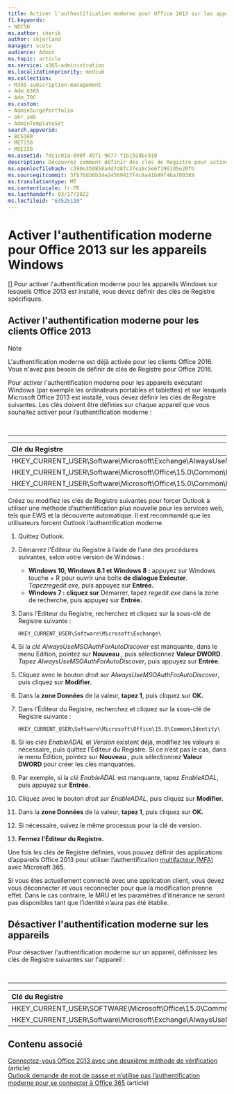```yaml
---
title: Activer l'authentification moderne pour Office 2013 sur les appareils Windows
f1.keywords:
- NOCSH
ms.author: sharik
author: skjerland
manager: scotv
audience: Admin
ms.topic: article
ms.service: o365-administration
ms.localizationpriority: medium
ms.collection:
- M365-subscription-management
- Adm_O365
- Adm_TOC
ms.custom:
- AdminSurgePortfolio
- okr_smb
- AdminTemplateSet
search.appverid:
- BCS160
- MET150
- MOE150
ms.assetid: 7dc1c01a-090f-4971-9677-f1b192d6c910
description: Découvrez comment définir des clés de Registre pour activer l’authentification moderne pour les appareils sur Microsoft Office 2013.
ms.openlocfilehash: c390e3b9858a4d7d8fc37ea5c5e6f1901d5e20fb
ms.sourcegitcommit: 3fb76db6b34e24569417f4c8a41b99f46a780389
ms.translationtype: MT
ms.contentlocale: fr-FR
ms.lasthandoff: 03/17/2022
ms.locfileid: "63525110"
---
```

# <a name="enable-modern-authentication-for-office-2013-on-windows-devices"></a>Activer l'authentification moderne pour Office 2013 sur les appareils Windows

[] Pour activer l'authentification moderne pour les appareils Windows sur lesquels Office 2013 est installé, vous devez définir des clés de Registre spécifiques.
  
## <a name="enable-modern-authentication-for-office-2013-clients"></a>Activer l'authentification moderne pour les clients Office 2013

> [!NOTE]
> L'authentification moderne est déjà activée pour les clients Office 2016. Vous n'avez pas besoin de définir de clés de Registre pour Office 2016. 
  
Pour activer l'authentification moderne pour les appareils exécutant Windows (par exemple les ordinateurs portables et tablettes) et sur lesquels Microsoft Office 2013 est installé, vous devez définir les clés de Registre suivantes. Les clés doivent être définies sur chaque appareil que vous souhaitez activer pour l’authentification moderne :

<br>

****

|Clé du Registre|Type|Valeur|
|:---|:---:|---:|
|HKEY_CURRENT_USER\Software\Microsoft\Exchange\AlwaysUseMSOAuthForAutoDiscover|REG_DWORD|1|
|HKEY_CURRENT_USER\Software\Microsoft\Office\15.0\Common\Identity\EnableADAL|REG_DWORD|1|
|HKEY_CURRENT_USER\Software\Microsoft\Office\15.0\Common\Identity\Version|REG_DWORD|1|

Créez ou modifiez les clés de Registre suivantes pour forcer Outlook à utiliser une méthode d’authentification plus nouvelle pour les services web, tels que EWS et la découverte automatique. Il est recommandé que les utilisateurs forcent Outlook l’authentification moderne.

1. Quittez Outlook.

2. Démarrez l’Éditeur du Registre à l’aide de l’une des procédures suivantes, selon votre version de Windows :

   - **Windows 10, Windows 8.1 et Windows 8 :** appuyez sur Windows touche + R pour ouvrir une boîte **de dialogue Exécuter**. *Tapezregedit.exe*, puis appuyez sur **Entrée.**
   - **Windows 7 :** **cliquez sur** Démarrer, tapez *regedit.exe* dans la zone de recherche, puis appuyez sur **Entrée.**

3. Dans l’Éditeur du Registre, recherchez et cliquez sur la sous-clé de Registre suivante :

   ```console
   HKEY_CURRENT_USER\Software\Microsoft\Exchange\
   ```

4. Si la *clé AlwaysUseMSOAuthForAutoDiscover* est manquante, dans le menu Edition, pointez sur **Nouveau** , puis sélectionnez **Valeur DWORD**. *Tapez AlwaysUseMSOAuthForAutoDiscover*, puis appuyez sur **Entrée.**

5. Cliquez avec le bouton *droit sur AlwaysUseMSOAuthForAutoDiscover*, puis cliquez sur **Modifier.**

6. Dans la **zone Données** de la valeur, **tapez 1**, puis cliquez sur **OK.**

7. Dans l’Éditeur du Registre, recherchez et cliquez sur la sous-clé de Registre suivante :

   ```console
   HKEY_CURRENT_USER\Software\Microsoft\Office\15.0\Common\Identity\
   ```

8. Si les *clés EnableADAL* et *Version* existent déjà, modifiez les valeurs si nécessaire, puis quittez l’Éditeur du Registre. Si ce n’est pas le cas, dans le menu Édition, pointez sur **Nouveau** , puis sélectionnez **Valeur DWORD** pour créer les clés manquantes. 

9. Par exemple, si la *clé EnableADAL* est manquante, tapez *EnableADAL*, puis appuyez sur **Entrée.**

10. Cliquez avec le bouton *droit sur EnableADAL*, puis cliquez sur **Modifier.**

11. Dans la **zone Données** de la valeur, **tapez 1**, puis cliquez sur **OK.**

12. Si nécessaire, suivez le même processus pour la clé de version. 

13. **Fermez l’Éditeur du Registre.**

Une fois les clés de Registre définies, vous pouvez définir des applications d’appareils Office 2013 pour utiliser l’authentification [multifacteur (MFA)](set-up-multi-factor-authentication.md) avec Microsoft 365. 
  
Si vous êtes actuellement connecté avec une application client, vous devez vous déconnecter et vous reconnecter pour que la modification prenne effet. Dans le cas contraire, le MRU et les paramètres d’itinérance ne seront pas disponibles tant que l’identité n’aura pas été établie.
  
## <a name="disable-modern-authentication-on-devices"></a>Désactiver l'authentification moderne sur les appareils

Pour désactiver l'authentification moderne sur un appareil, définissez les clés de Registre suivantes sur l'appareil :

<br>

****

|Clé du Registre|Type|Valeur|
|:---|:---:|---:|
|HKEY_CURRENT_USER\SOFTWARE\Microsoft\Office\15.0\Common\Identity\EnableADAL|REG_DWORD|0|
|HKEY_CURRENT_USER\Software\Microsoft\Exchange\AlwaysUseMSOAuthForAutoDiscover|REG_DWORD|0|
   
## <a name="related-content"></a>Contenu associé

[Connectez-vous Office 2013 avec une deuxième méthode de vérification](https://support.microsoft.com/office/2b856342-170a-438e-9a4f-3c092394d3cb) (article)\
[Outlook demande de mot de passe et n’utilise pas l’authentification moderne pour se connecter à Office 365](/outlook/troubleshoot/authentication/outlook-prompt-password-modern-authentication-enabled) (article)
